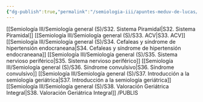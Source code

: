 ```yaml
---
{"dg-publish":true,"permalink":"/semiologia-iii/apuntes-meduv-de-lucas/","tags":["gardenEntry"]}
---
```


[[Semiología III/Semiología general (S)/S32. Sistema Piramidal\|S32. Sistema Piramidal]]
[[Semiología III/Semiología general (S)/S33. ACV\|S33. ACV]]
[[Semiología III/Semiología general (S)/S34. Cefaleas y síndrome de hipertensión endocraneana\|S34. Cefaleas y síndrome de hipertensión endocraneana]]
[[Semiología III/Semiología general (S)/S35. Sistema nervioso periférico\|S35. Sistema nervioso periférico]]
[[Semiología III/Semiología general (S)/S36. Síndrome convulsivo\|S36. Síndrome convulsivo]]
[[Semiología III/Semiología general (S)/S37. Introducción a la semiología geriátrica\|S37. Introducción a la semiología geriátrica]]
[[Semiología III/Semiología general (S)/S38. Valoración Geriátrica Integral\|S38. Valoración Geriátrica Integral]]
/PUBLIS